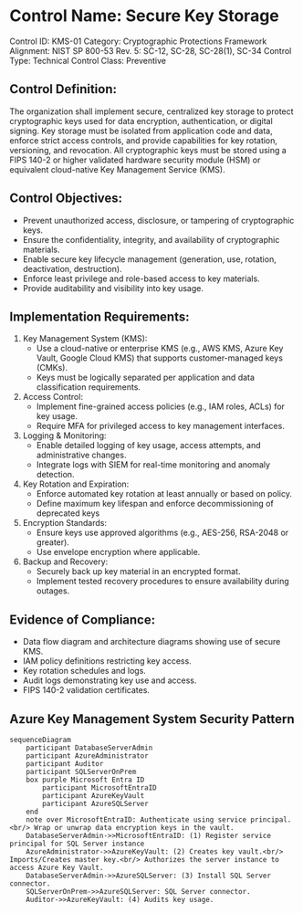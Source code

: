 # Control Name: Secure Key Storage
Control ID: KMS-01
Category: Cryptographic Protections
Framework Alignment: NIST SP 800-53 Rev. 5: SC-12, SC-28, SC-28(1), SC-34
Control Type: Technical
Control Class: Preventive

## Control Definition:
The organization shall implement secure, centralized key storage to protect cryptographic keys used for data encryption, authentication, or digital signing. Key storage must be isolated from application code and data, enforce strict access controls, and provide capabilities for key rotation, versioning, and revocation. All cryptographic keys must be stored using a FIPS 140-2 or higher validated hardware security module (HSM) or equivalent cloud-native Key Management Service (KMS).

## Control Objectives:
- Prevent unauthorized access, disclosure, or tampering of cryptographic keys.
- Ensure the confidentiality, integrity, and availability of cryptographic materials.
- Enable secure key lifecycle management (generation, use, rotation, deactivation, destruction).
- Enforce least privilege and role-based access to key materials.
- Provide auditability and visibility into key usage.

## Implementation Requirements:
1. Key Management System (KMS):
    - Use a cloud-native or enterprise KMS (e.g., AWS KMS, Azure Key Vault, Google Cloud KMS) that supports customer-managed keys (CMKs).
    - Keys must be logically separated per application and data classification requirements.
2. Access Control:
    - Implement fine-grained access policies (e.g., IAM roles, ACLs) for key usage.
    - Require MFA for privileged access to key management interfaces.
3. Logging & Monitoring:
    - Enable detailed logging of key usage, access attempts, and administrative changes.
    - Integrate logs with SIEM for real-time monitoring and anomaly detection.
4. Key Rotation and Expiration:
    - Enforce automated key rotation at least annually or based on policy.
    - Define maximum key lifespan and enforce decommissioning of deprecated keys
5. Encryption Standards:
    - Ensure keys use approved algorithms (e.g., AES-256, RSA-2048 or greater).
    - Use envelope encryption where applicable.
6. Backup and Recovery:
    - Securely back up key material in an encrypted format.
    - Implement tested recovery procedures to ensure availability during outages.

## Evidence of Compliance:
- Data flow diagram and architecture diagrams showing use of secure KMS.
- IAM policy definitions restricting key access.
- Key rotation schedules and logs.
- Audit logs demonstrating key use and access.
- FIPS 140-2 validation certificates.

## Azure Key Management System Security Pattern

```mermaid
sequenceDiagram
    participant DatabaseServerAdmin
    participant AzureAdministrator
    participant Auditor
    participant SQLServerOnPrem
    box purple Microsoft Entra ID  
        participant MicrosoftEntraID
        participant AzureKeyVault
        participant AzureSQLServer
    end
    note over MicrosoftEntraID: Authenticate using service principal.<br/> Wrap or unwrap data encryption keys in the vault.
    DatabaseServerAdmin->>MicrosoftEntraID: (1) Register service principal for SQL Server instance
    AzureAdministrator->>AzureKeyVault: (2) Creates key vault.<br/> Imports/Creates master key.<br/> Authorizes the server instance to access Azure Key Vault.
    DatabaseServerAdmin->>AzureSQLServer: (3) Install SQL Server connector.
    SQLServerOnPrem->>AzureSQLServer: SQL Server connector.
    Auditor->>AzureKeyVault: (4) Audits key usage.

```
